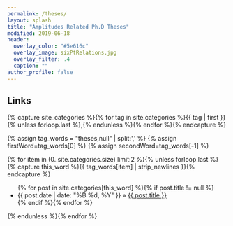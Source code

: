 ```yaml
---
permalink: /theses/
layout: splash
title: "Amplitudes Related Ph.D Theses"
modified: 2019-06-18
header:
  overlay_color: "#5e616c"
  overlay_image: sixPtRelations.jpg
  overlay_filter: .4
  caption: ""
author_profile: false
---
```


## Links

{% capture site_categories %}{% for tag in site.categories %}{{ tag | first }}{% unless forloop.last %},{% endunless %}{% endfor %}{% endcapture %}
<!-- site_categories: {{ site_categories }} -->
{% assign tag_words = "theses,null" | split:',' %}
{% assign firstWord=tag_words[0] %}
{% assign secondWord=tag_words[-1] %}
<!-- first: {{ firstWord }} -->
<!-- second: {{ secondWord }} -->
<!-- tag_words: {{ tag_words }} -->

<div id="categories">

  {% for item in (0..site.categories.size) limit:2 %}{% unless forloop.last %}
    {% capture this_word %}{{ tag_words[item] | strip_newlines }}{% endcapture %}
  <ul class="posts">
    {% for post in site.categories[this_word] %}{% if post.title != null %}
    <li itemscope><span class="entry-date"><time datetime="{{ post.date | date_to_xmlschema }}" itemprop="datePublished">{{ post.date | date: "%B %d, %Y" }}</time></span> &raquo; <a href="{{ post.url }}">{{ post.title }}</a></li>
    {% endif %}{% endfor %}
  </ul>
  {% endunless %}{% endfor %}
</div>
